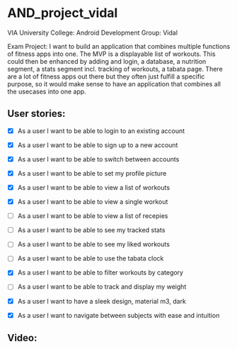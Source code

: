 # AND_project_vidal
VIA University College: Android Development Group: Vidal

Exam Project: 
I want to build an application that combines multiple functions of fitness apps into one. The MVP is a displayable list of workouts. This could then be enhanced by adding and login, a database, a nutrition segment, a stats segment incl. tracking of workouts, a tabata page.
There are a lot of fitness apps out there but they often just fulfill a specific purpose, so it would make sense to have an application that combines all the usecases into one app.

## User stories:
- [x] As a user I want to be able to login to an existing account 
- [x] As a user I want to be able to sign up to a new account
- [x] As a user I want to be able to switch between accounts
- [x] As a user I want to be able to set my profile picture
- [x] As a user I want to be able to view a list of workouts
- [x] As a user I want to be able to view a single workout
- [ ] As a user I want to be able to view a list of recepies
- [ ] As a user I want to be able to see my tracked stats
- [ ] As a user I want to be able to see my liked workouts
- [ ] As a user I want to be able to use the tabata clock
- [x] As a user I want to be able to filter workouts by category
- [ ] As a user I want to be able to track and display my weight 
- [x] As a user I want to have a sleek design, material m3, dark
- [x] As a user I want to navigate between subjects with ease and intuition


## Video:

